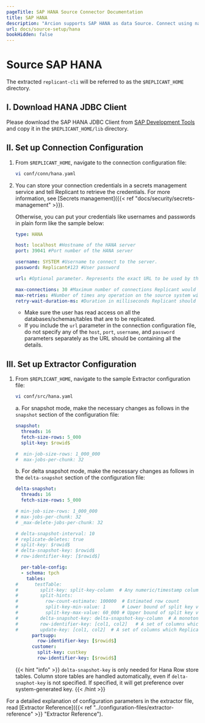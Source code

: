 ```yaml
---
pageTitle: SAP HANA Source Connector Documentation
title: SAP HANA
description: "Arcion supports SAP HANA as data Source. Connect using native JDBC client and tune Extractor parameters to suit your requirements."
url: docs/source-setup/hana
bookHidden: false
---
```


# Source SAP HANA

The extracted `replicant-cli` will be referred to as the `$REPLICANT_HOME` directory.

## I. Download HANA JDBC Client

Please download the SAP HANA JDBC Client from [SAP Development Tools](https://tools.hana.ondemand.com/#hanatools) and copy it in the `$REPLICANT_HOME/lib` directory.

## II. Set up Connection Configuration

1. From `$REPLICANT_HOME`, navigate to the connection configuration file:
    ```BASH
    vi conf/conn/hana.yaml
    ```

2. You can store your connection credentials in a secrets management service and tell Replicant to retrieve the credentials. For more information, see [Secrets management]({{< ref "docs/security/secrets-management" >}}). 
    
    Otherwise, you can put your credentials like usernames and passwords in plain form like the sample below:
    ```YAML
    type: HANA

    host: localhost #Hostname of the HANA server
    port: 39041 #Port number of the HANA server

    username: SYSTEM #Username to connect to the server. 
    password: Replicant#123 #User password

    url: #Optional parameter. Represents the exact URL to be used by the JDBC driver to connect to the source.

    max-connections: 30 #Maximum number of connections Replicant would use to fetch data from source Hana.
    max-retries: #Number of times any operation on the source system will be re-attempted on failures.
    retry-wait-duration-ms: #Duration in milliseconds Replicant should wait before performing then next retry of a failed operation.
    ```

    - Make sure the user has read access on all the databases/schemas/tables that are to be replicated.
    - If you include the `url` parameter in the connection configuration file, do not specify any of the `host`, `port`, `username`, and `password` parameters separately as the URL should be containing all the details.

## III. Set up Extractor Configuration

1. From `$REPLICANT_HOME`, navigate to the sample Extractor configuration file:
   ```BASH
   vi conf/src/hana.yaml
   ```
    a. For snapshot mode, make the necessary changes as follows in the `snapshot` section of the configuration file:

    ```YAML
    snapshot:
      threads: 16
      fetch-size-rows: 5_000
      split-key: $rowid$

    #  min-job-size-rows: 1_000_000
    #  max-jobs-per-chunk: 32
      ```

    b. For delta snapshot mode, make the necessary changes as follows in the `delta-snapshot` section of the configuration file:

    ```YAML
    delta-snapshot:
      threads: 16
      fetch-size-rows: 5_000

    # min-job-size-rows: 1_000_000
    # max-jobs-per-chunk: 32
    # _max-delete-jobs-per-chunk: 32

    # delta-snapshot-interval: 10
    # replicate-deletes: true
    # split-key: $rowid$
    # delta-snapshot-key: $rowid$
    # row-identifier-key: [$rowid$]

      per-table-config:
      - schema: tpch
        tables:
    #      testTable:
    #        split-key: split-key-column  # Any numeric/timestamp column with sufficiently large number of distincts
    #        split-hints:
    #          row-count-estimate: 100000  # Estimated row count
    #          split-key-min-value: 1      # Lower bound of split key value
    #          split-key-max-value: 60_000 # Upper bound of split key value, if specified Replicant will leverage and avoid querying source database for the same
    #        delta-snapshot-key: delta-snapshot-key-column  # A monotonic increasing numeric/timestamp column which gets new value on each INSERT/UPDATE
    #        row-identifier-key: [col1, col2]   # A set of columns which uniquely identify a row
    #        update-key: [col1, col2]  # A set of columns which Replicant should use to perform deletes/updates during incremental replication
          partsupp:
            row-identifier-key: [$rowid$]
          customer:
            split-key: custkey
            row-identifier-key: [$rowid$]
    ```
  
    {{< hint "info" >}} `delta-snapshot-key` is only needed for Hana Row store tables. Column store tables are handled automatically, even if `delta-snaphot-key` is not specified. If specified, it will get preference over system-generated key. {{< /hint >}}

 For a detailed explanation of configuration parameters in the extractor file, read [Extractor Reference]({{< ref "../configuration-files/extractor-reference" >}} "Extractor Reference").